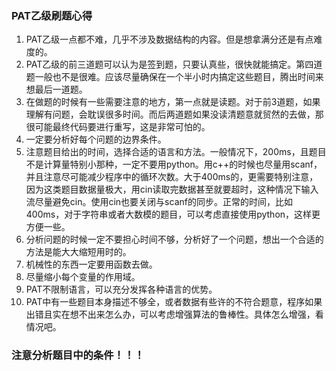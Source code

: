 ### PAT乙级刷题心得
1. PAT乙级一点都不难，几乎不涉及数据结构的内容。但是想拿满分还是有点难度的。
2. PAT乙级的前三道题可以认为是签到题，只要认真些，很快就能搞定。第四道题一般也不是很难。应该尽量确保在一个半小时内搞定这些题目，腾出时间来想最后一道题。
3. 在做题的时候有一些需要注意的地方，第一点就是读题。对于前3道题，如果理解有问题，会耽误很多时间。而后两道题如果没读清题意就贸然的去做，那很可能最终代码要进行重写，这是非常可怕的。
4. 一定要分析好每个问题的边界条件。
5. 注意题目给出的时间，选择合适的语言和方法。一般情况下，200ms，且题目不是计算量特别小那种，一定不要用python。用c++的时候也尽量用scanf，并且注意尽可能减少程序中的循环次数。大于400ms的，更需要特别注意，因为这类题目数据量极大，用cin读取完数据甚至就要超时，这种情况下输入流尽量避免cin。使用cin也要关闭与scanf的同步。正常的时间，比如400ms，对于字符串或者大数模的题目，可以考虑直接使用python，这样更方便一些。
6. 分析问题的时候一定不要担心时间不够，分析好了一个问题，想出一个合适的方法是能大大缩短用时的。
7. 机械性的东西一定要用函数去做。
8. 尽量缩小每个变量的作用域。
9. PAT不限制语言，可以充分发挥各种语言的优势。
10. PAT中有一些题目本身描述不够全，或者数据有些许的不符合题意，程序如果出错且实在想不出来怎么办，可以考虑增强算法的鲁棒性。具体怎么增强，看情况吧。
### 注意分析题目中的条件！！！